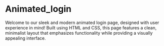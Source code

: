 # Animated_login
Welcome to our sleek and modern animated login page, designed with user experience in mind! Built using HTML and CSS, this page features a clean, minimalist layout that emphasizes functionality while providing a visually appealing interface.
